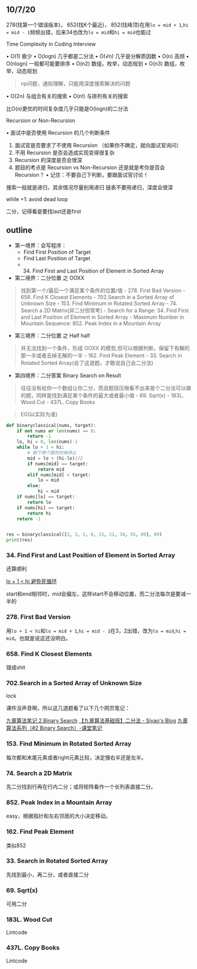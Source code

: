 ## 10/7/20


278(找第一个错误版本)， 652(找K个最近)， 852(找峰顶)在用`lo = mid + 1`,`hi = mid - 1`频频出错，后来34也改为`lo = mid`和`hi = mid`也能过

Time Complexity in Coding Interview

• O(1) 极少
• O(logn) 几乎都是二分法
• O(√n) 几乎是分解质因数
• O(n) 高频
• O(nlogn) 一般都可能要排序
• O(n2) 数组，枚举，动态规划
• O(n3) 数组，枚举，动态规划

> np问题，通俗理解，只能用深度搜索解决的问题

• O(2n) 与组合有关的搜索
• O(n!) 与排列有关的搜索

比O(n)更优的时间复杂度几乎只能是O(logn)的二分法

Recursion or Non-Recursion

• 面试中是否使用 Recursion 的几个判断条件
1. 面试官是否要求了不使用 Recursion （如果你不确定，就向面试官询问）
2. 不用 Recursion 是否会造成实现变得很复杂
3. Recursion 的深度是否会很深
4. 题目的考点是 Recursion vs Non-Recursion 还是就是考你是否会Recursion？
• 记住：不要自己下判断，要跟面试官讨论！

搜索一般就是递归，其余情况尽量别用递归
链表不要用递归，深度会很深

while +1: avoid dead loop

二分，记得看是要找last还是first

outline
----

- 第一境界：会写程序：
    - Find First Position of Target
    - Find Last Position of Target
    - 34. Find First and Last Position of Element in Sorted Array
- 第二境界：二分位置 之 OOXX
> 找到第一个/最后一个满足某个条件的位置/值
    - 278. First Bad Version
    - 658. Find K Closest Elements
    - 702.Search in a Sorted Array of Unknown Size
    - 153. Find Minimum in Rotated Sorted Array
    - 74. Search a 2D Matrix(非二分但常考)
    - Search for a Range: 34. Find First and Last Position of Element in Sorted Array
    - Maximum Number in Mountain Sequence: 852. Peak Index in a Mountain Array
- 第三境界：二分位置 之 Half half
> 并无法找到一个条件，形成 OOXX 的模型,但可以根据判断，保留下有解的那一半或者去掉无解的一半
    - 162. Find Peak Element
    - 33. Search in Rotated Sorted Array(会了这道题，才敢说自己会二分法)
- 第四境界：二分答案 Binary Search on Result
> 往往没有给你一个数组让你二分，而且题目压根看不出来是个二分法可以做的题，同样是找到满足某个条件的最大或者最小值
    - 69. Sqrt(x)
    - 183L. Wood Cut
    - 437L. Copy Books


> EG(以实际为准)

```python
def binaryclassical(nums, target):
    if not nums or len(nums) == 0:
        return -1
    lo, hi = 0, len(nums)-1
    while lo + 1 < hi:
        # 剩下两个数的时候停止
        mid = lo + (hi-lo)//2
        if nums[mid] == target:
            return mid
        elif nums[mid] < target:
            lo = mid
        else:
            hi = mid
    if nums[lo] == target:
        return lo
    if nums[hi] == target:
        return hi
    return -1


res = binaryclassical([2, 3, 5, 8, 13, 21, 34, 55, 89], 89)
print(res)
```


### 34. Find First and Last Position of Element in Sorted Array

还算顺利

[lo + 1 < hi 避免死循环](https://blog.csdn.net/KID0031/article/details/100080420)

start和end相邻时，mid会偏左，这样start不会移动位置，而二分法每次是要减一半的

### 278. First Bad Version

用`lo + 1 < hi`和`lo = mid + 1`,`hi = mid - 1`在3，2出错，改为`lo = mid`,`hi = mid`。也就是说这还没明白。

### 658. Find K Closest Elements

错成shit

### 702.Search in a Sorted Array of Unknown Size

lock

课件没声音啊，所以这几道题看了以下几个网页笔记：

[九章算法笔记 2.Binary Search](https://stomachache007.wordpress.com/2017/03/11/%E4%B9%9D%E7%AB%A0%E7%AE%97%E6%B3%95%E7%AC%94%E8%AE%B0-2-binary-search/)
[【九章算法基础班】二分法 - Siyao's Blog](https://marian5211.github.io/2017/12/07/%E3%80%90%E4%B9%9D%E7%AB%A0%E7%AE%97%E6%B3%95%E5%9F%BA%E7%A1%80%E7%8F%AD%E3%80%91%E4%BA%8C%E5%88%86%E6%B3%95/)
[九章算法系列（#2 Binary Search）-课堂笔记](https://www.cnblogs.com/Raising-Sun/p/5747072.html)

### 153. Find Minimum in Rotated Sorted Array

每次都和末尾元素或者right元素比较，决定搜右半还是左半。

### 74. Search a 2D Matrix

先二分找到行再在行内二分；或将矩阵看作一个长列表直接二分。

### 852. Peak Index in a Mountain Array

easy，根据指针和左右邻居的大小决定移动。

### 162. Find Peak Element

类似852

### 33. Search in Rotated Sorted Array

先找到最小，再二分，或者直接二分

###  69. Sqrt(x)

可用二分

###  183L. Wood Cut

Lintcode

###  437L. Copy Books

Lintcode